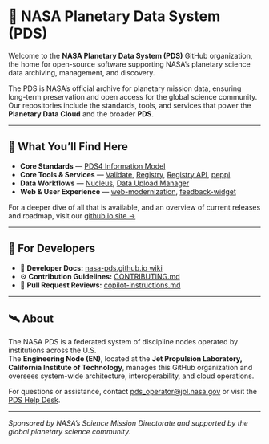 # 🌌 NASA Planetary Data System (PDS)

Welcome to the **NASA Planetary Data System (PDS)** GitHub organization, the home for open-source software supporting NASA’s planetary science data archiving, management, and discovery.

The PDS is NASA’s official archive for planetary mission data, ensuring long-term preservation and open access for the global science community. Our repositories include the standards, tools, and services that power the **Planetary Data Cloud** and the broader **PDS**.

---

## 🚀 What You’ll Find Here

- **Core Standards** — [PDS4 Information Model](https://github.com/NASA-PDS/pds4-information-model)
- **Core Tools & Services** — [Validate](https://github.com/NASA-PDS/validate), [Registry](https://github.com/NASA-PDS/registry), [Registry API](https://github.com/NASA-PDS/registry-api), [peppi](https://github.com/NASA-PDS/peppi)
- **Data Workflows** — [Nucleus](https://github.com/NASA-PDS/nucleus), [Data Upload Manager](https://github.com/NASA-PDS/data-upload-manager)  
- **Web & User Experience** — [web-modernization](https://github.com/NASA-PDS/web-modernization), [feedback-widget](https://github.com/NASA-PDS/feedback-widget)

For a deeper dive of all that is available, and an overview of current releases and roadmap, visit our [github.io site →](https://nasa-pds.github.io/)

---

## 🧪 For Developers

- 🧭 **Developer Docs:** [nasa-pds.github.io wiki](https://github.com/NASA-PDS/nasa-pds.github.io/wiki)  
- ⚙️ **Contribution Guidelines:** [CONTRIBUTING.md](https://github.com/NASA-PDS/.github/blob/main/CONTRIBUTING.md)  
- 🤖 **Pull Request Reviews:** [copilot-instructions.md](https://github.com/NASA-PDS/copilot-instructions.md)

---

## 🛰️ About

The NASA PDS is a federated system of discipline nodes operated by institutions across the U.S.  
The **Engineering Node (EN)**, located at the **Jet Propulsion Laboratory, California Institute of Technology**, manages this GitHub organization and oversees system-wide architecture, interoperability, and cloud operations.

For questions or assistance, contact [pds_operator@jpl.nasa.gov](mailto:pds_operator@jpl.nasa.gov) or visit the [PDS Help Desk](https://pds.nasa.gov/?feedback=true).

---

*Sponsored by NASA’s Science Mission Directorate and supported by the global planetary science community.*

